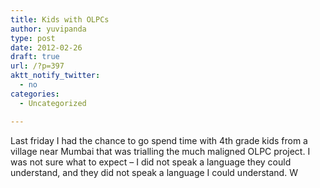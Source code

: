 ```yaml
---
title: Kids with OLPCs
author: yuvipanda
type: post
date: 2012-02-26
draft: true
url: /?p=397
aktt_notify_twitter:
  - no
categories:
  - Uncategorized

---
```

Last friday I had the chance to go spend time with 4th grade kids from a village near Mumbai that was trialling the much maligned OLPC project. I was not sure what to expect &#8211; I did not speak a language they could understand, and they did not speak a language I could understand. W